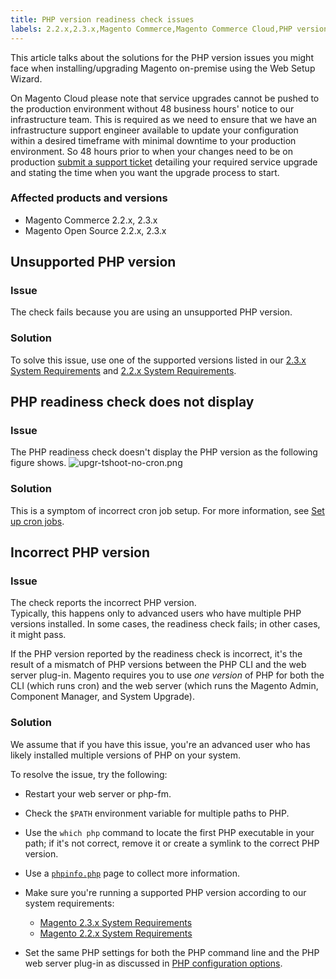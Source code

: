 ```yaml
---
title: PHP version readiness check issues
labels: 2.2.x,2.3.x,Magento Commerce,Magento Commerce Cloud,PHP version,how to,web setup wizard
---
```


This article talks about the solutions for the PHP version issues you might face when installing/upgrading Magento on-premise using the Web Setup Wizard. 

<p class="warning">On Magento Cloud please note that service upgrades cannot be pushed to the production environment without 48 business hours' notice to our infrastructure team. This is required as we need to ensure that we have an infrastructure support engineer available to update your configuration within a desired timeframe with minimal downtime to your production environment. So 48 hours prior to when your changes need to be on production <a href="https://support.magento.com/hc/en-us/articles/360019088251">submit a support ticket</a> detailing your required service upgrade and stating the time when you want the upgrade process to start.</p>

### Affected products and versions

* Magento Commerce 2.2.x, 2.3.x
* Magento Open Source 2.2.x, 2.3.x

## Unsupported PHP version

### Issue

The check fails because you are using an unsupported PHP version.

### Solution

To solve this issue, use one of the supported versions listed in our [2.3.x System Requirements](https://devdocs.magento.com/guides/v2.3/install-gde/system-requirements.html) and [2.2.x System Requirements](https://devdocs.magento.com/guides/v2.2/install-gde/system-requirements.html).

## PHP readiness check does not display

### Issue

The PHP readiness check doesn't display the PHP version as the following figure shows. ![upgr-tshoot-no-cron.png](https://support.magento.com/hc/article_attachments/360038012132/upgr-tshoot-no-cron.png)

### Solution

This is a symptom of incorrect cron job setup. For more information, see [Set up cron jobs](https://devdocs.magento.com/guides/v2.3/install-gde/install/post-install-config.html#post-install-cron).

## Incorrect PHP version

### Issue

The check reports the incorrect PHP version.  
 Typically, this happens only to advanced users who have multiple PHP versions installed. In some cases, the readiness check fails; in other cases, it might pass.

If the PHP version reported by the readiness check is incorrect, it's the result of a mismatch of PHP versions between the PHP CLI and the web server plug-in. Magento requires you to use _one version_ of PHP for both the CLI (which runs cron) and the web server (which runs the Magento Admin, Component Manager, and System Upgrade).

### Solution

We assume that if you have this issue, you're an advanced user who has likely installed multiple versions of PHP on your system.

To resolve the issue, try the following:

* Restart your web server or php-fm.
* Check the `` $PATH `` environment variable for multiple paths to PHP.
* Use the `` which php `` command to locate the first PHP executable in your path; if it's not correct, remove it or create a symlink to the correct PHP version.
* Use a [`` phpinfo.php ``](https://devdocs.magento.com/guides/v2.3/install-gde/prereq/optional.html#install-optional-phpinfo) page to collect more information.
* Make sure you're running a supported PHP version according to our system requirements:
    
    
    
    * [Magento 2.3.x System Requirements](https://devdocs.magento.com/guides/v2.3/install-gde/system-requirements.html)
    * [Magento 2.2.x System Requirements](https://devdocs.magento.com/guides/v2.2/install-gde/system-requirements.html)
    
    
    
* Set the same PHP settings for both the PHP command line and the PHP web server plug-in as discussed in [PHP configuration options](https://devdocs.magento.com/guides/v2.3/install-gde/prereq/php-centos-ubuntu.html).
    
    